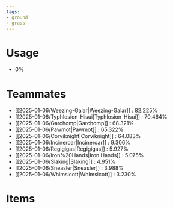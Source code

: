 ```yaml
---
tags:
- ground
- grass
---
```

# Usage
- 0%
# Teammates
- [[2025-01-06/Weezing-Galar|Weezing-Galar]] : 82.225%
- [[2025-01-06/Typhlosion-Hisui|Typhlosion-Hisui]] : 70.464%
- [[2025-01-06/Garchomp|Garchomp]] : 68.321%
- [[2025-01-06/Pawmot|Pawmot]] : 65.322%
- [[2025-01-06/Corviknight|Corviknight]] : 64.083%
- [[2025-01-06/Incineroar|Incineroar]] : 9.306%
- [[2025-01-06/Regigigas|Regigigas]] : 5.927%
- [[2025-01-06/Iron%20Hands|Iron Hands]] : 5.075%
- [[2025-01-06/Slaking|Slaking]] : 4.951%
- [[2025-01-06/Sneasler|Sneasler]] : 3.988%
- [[2025-01-06/Whimsicott|Whimsicott]] : 3.230%
# Items